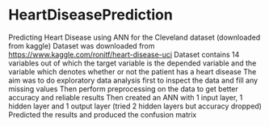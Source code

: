 # HeartDiseasePrediction
Predicting Heart Disease using ANN for the Cleveland dataset (downloaded from kaggle)
Dataset was downloaded from https://www.kaggle.com/ronitf/heart-disease-uci
Dataset contains 14 variables out of which the target variable is the depended variable and the variable which denotes whether or not the patient has a heart disease
The aim was to do exploratory data analysis first to inspect the data and fill any missing values
Then perform preprocessing on the data to get better accuracy and reliable results
Then created an ANN with 1 input layer, 1 hidden layer and 1 output layer (tried 2 hidden layers but accuracy dropped)
Predicted the results and produced the confusion matrix
